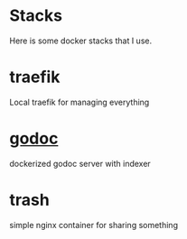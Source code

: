 Stacks
======

Here is some docker stacks that I use.

traefik
=======
Local traefik for managing everything

[godoc](godoc/README.md)
=====
dockerized godoc server with indexer

trash
=====
simple nginx container for sharing something
